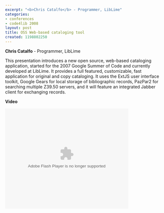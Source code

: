 ```yaml
---
excerpt: "<b>Chris Catalfo</b> - Programmer, LibLime"
categories:
- conferences
- code4lib 2008
layout: post
title: OSS Web-based cataloging tool
created: 1198802250
---
```

<b>Chris Catalfo</b> - Programmer, LibLime<br />

This presentation introduces a new open source, web-based cataloging application, started for the 2007 Google Summer of Code and currently developed at LibLime. It provides a full featured, customizable, fast application for original and copy cataloging. It uses the ExtJS user interface toolkit, Google Gears for local storage of bibliographic records, PazPar2 for searching multiple Z39.50 servers, and it will feature an integrated Jabber client for exchanging records.

<b>Video</b>

<embed id="VideoPlayback" style="width:400px;height:326px" flashvars="" src="http://video.google.com/googleplayer.swf?docid=-626830875433230734&hl=en" type="application/x-shockwave-flash"> </embed>
